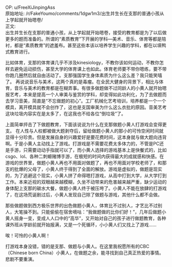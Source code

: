 
OP: u/FreeXiJinpingAss  
原始地址: /r/FakeYoumo/comments/1dgw1m3/出生并生长在支那的普通小孩从上学起就开始嗯卷/  
正文:  
出生并生长在支那的普通小孩，从上学起就开始嗯卷，接受的教育都是为了以后做更多的题而准备的。所谓的“素质教育”下开展的学科—美术、音乐、体育等都是陪衬，都是“素质教育”的遮羞布。甚至这些本该以培养学生兴趣的学科，都在以填鸭式教育进行。

比如体育，支那的体育课几乎不涉及kinesiology，不教你该如何运动，不教你怎样去避免运动损伤，甚至大学的体育课上也如此。体育老师要不带你嗯练，要不带你跑几圈然后就自由活动了。支那强国学生身体素质为什么这么差？我只能笑嘻了。
再说说音乐与美术，这两个真的是毒瘤。在全民大健身的背景下，相比与体育，音乐与美术的教育都是在糊弄事。有很多做题做不过同龄人的小黄人就开始嗯报艺考，本来是提高一个人审美与鉴赏的学科，却变得如此功利化，为了去做题而去学习音美，简直是“不忘做题的初心”。工厂机械化艺考培训，培养都是一个一个模具，离开模具就不会创作了，这也是支国审美为什么这么衣批的原因。音美艺考这块垃圾内容实在是太多了，在这我也不给各位“倒垃圾”了。

上面简单抨击了下做题教育，下面该说说为什么在支那做题小黄人打游戏会变得更支。
在人性与人权都被做大题剥夺后，留给做题小黄人的那小的可怜空闲时间就显得十分珍贵。但是发展自身的兴趣爱好是要花费时间，这本身就与做大题向违背啊。于是小黄人主动找上了游戏。打游戏是不需要花费太多体力的，不管是PC还是手游，只需要动动手指就可以了，而小黄人选择的游戏基本上是快餐式的，比如csgo、lol、各种二刺螈赌博手游，在极短的时间内获得最大的成就感和快感。在游戏的世界里，做题小黄人再也不用面对做题了，再也不用面对学校老师了，和那支的批爆的父母了，小黄人终于得到了全面的解放。游戏是虚拟的，做题是现实的，为了逃避这个现实，小黄人拼了命得嗯打游戏，从高中打到大学，从大学打到工作。本来近视的双眼越来越模糊，久坐不动带来的危害越来越严重，缺少运动的身体配上支那的碳水大餐，做题小黄人终于被压垮了。小黄人不能在放肆的打游戏了，在这场荒诞剧过后，小黄人发现自己除了做题与游戏，其他什么都不会做。

那些做题做到西方极乐世界的出色做题小黄人，体育比不过别人，才艺比不过别人，大笔操不到。只能偷偷在宿舍嘀咕：“我做题做的比你们好！”，几年后做题小黄人摇身一变，变成人人口中的“高华”，又开始对自己的孩子进行做题教育，各种课外班从学龄前就开始报满，又是一个死循环，小小黄人们又找上了游戏......

唉！可怜的小黄人啊！

打游戏本身没错，错的是支那、做题与小黄人。在这里我祝愿所有的CBC（Chinese born China）小黄人，在做题之余，能寻找到自己真正热爱的事情。悲剧不要重演。
